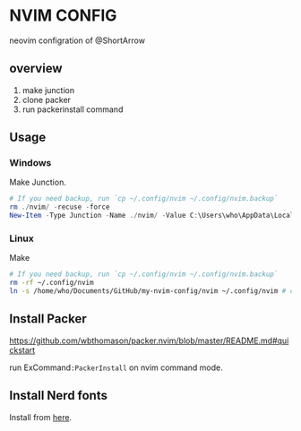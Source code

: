 # NVIM CONFIG

neovim configration of @ShortArrow

## overview

1. make junction
2. clone packer
3. run packerinstall command

## Usage

### Windows

Make Junction.

```powershell
# If you need backup, run `cp ~/.config/nvim ~/.config/nvim.backup`
rm ./nvim/ -recuse -force
New-Item -Type Junction -Name ./nvim/ -Value C:\Users\who\AppData\Local\nvim\
```

### Linux

Make 

```bash
# If you need backup, run `cp ~/.config/nvim ~/.config/nvim.backup`
rm -rf ~/.config/nvim
ln -s /home/who/Documents/GitHub/my-nvim-config/nvim ~/.config/nvim # caution! Don't needs slash at last.
```

## Install Packer

https://github.com/wbthomason/packer.nvim/blob/master/README.md#quickstart

run ExCommand`:PackerInstall` on nvim command mode.

## Install Nerd fonts

Install from [here](https://www.nerdfonts.com/).


